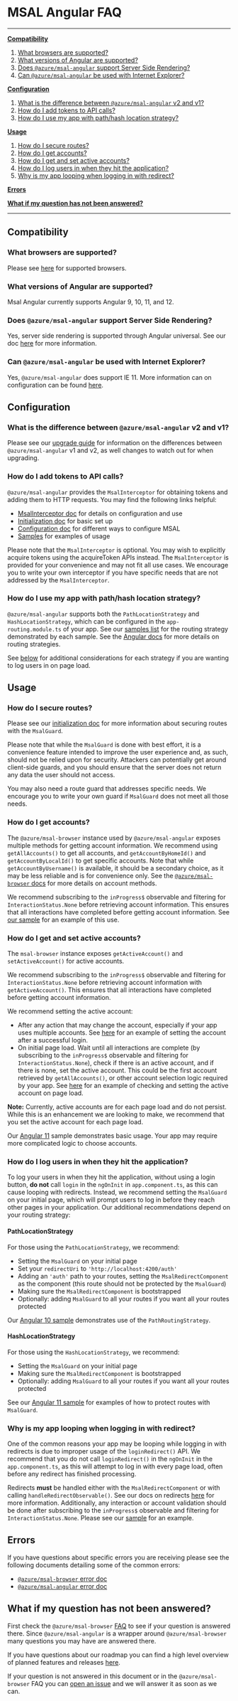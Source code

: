 # MSAL Angular FAQ

***
**[Compatibility](#compatibility)**

1. [What browsers are supported?](#what-browsers-are-supported)
1. [What versions of Angular are supported?](#what-versions-of-angular-are-supported)
1. [Does `@azure/msal-angular` support Server Side Rendering?](#does-azuremsal-angular-support-server-side-rendering)
1. [Can `@azure/msal-angular` be used with Internet Explorer?](#can-azuremsal-angular-be-used-with-internet-explorer)

**[Configuration](#configuration)**

1. [What is the difference between `@azure/msal-angular` v2 and v1?](#what-is-the-difference-between-azuremsal-angular-v2-and-v1)
1. [How do I add tokens to API calls?](#how-do-i-add-tokens-to-api-calls)
1. [How do I use my app with path/hash location strategy?](#how-do-i-use-my-app-with-pathhash-location-strategy)

**[Usage](#usage)**

1. [How do I secure routes?](#how-do-i-secure-routes)
1. [How do I get accounts?](#how-do-i-get-accounts)
1. [How do I get and set active accounts?](#how-do-i-get-and-set-active-accounts)
1. [How do I log users in when they hit the application?](#how-do-i-log-users-in-when-they-hit-the-application)
1. [Why is my app looping when logging in with redirect?](#why-is-my-app-looping-when-logging-in-with-redirect)

**[Errors](#errors)**

**[What if my question has not been answered?](#what-if-my-question-has-not-been-answered)**

***

## Compatibility

### What browsers are supported?

Please see [here](https://github.com/AzureAD/microsoft-authentication-library-for-js/blob/dev/lib/msal-browser/FAQ.md#what-browsers-are-supported-by-msaljs) for supported browsers.

### What versions of Angular are supported?

Msal Angular currently supports Angular 9, 10, 11, and 12.

### Does `@azure/msal-angular` support Server Side Rendering?

Yes, server side rendering is supported through Angular universal. See our doc [here](https://github.com/AzureAD/microsoft-authentication-library-for-js/blob/dev/lib/msal-angular/docs/v2-docs/angular-universal.md) for more information.

### Can `@azure/msal-angular` be used with Internet Explorer?

Yes, `@azure/msal-angular` does support IE 11. More information can on configuration can be found [here](https://github.com/AzureAD/microsoft-authentication-library-for-js/blob/dev/lib/msal-angular/docs/v2-docs/ie-support.md).

## Configuration

### What is the difference between `@azure/msal-angular` v2 and v1?

Please see our [upgrade guide](https://github.com/AzureAD/microsoft-authentication-library-for-js/blob/dev/lib/msal-angular/docs/v2-docs/v1-v2-upgrade-guide.md) for information on the differences between `@azure/msal-angular` v1 and v2, as well changes to watch out for when upgrading.

### How do I add tokens to API calls?

`@azure/msal-angular` provides the `MsalInterceptor` for obtaining tokens and adding them to HTTP requests. You may find the following links helpful:

* [MsalInterceptor doc](https://github.com/AzureAD/microsoft-authentication-library-for-js/blob/dev/lib/msal-angular/docs/v2-docs/msal-interceptor.md) for details on configuration and use
* [Initialization doc](https://github.com/AzureAD/microsoft-authentication-library-for-js/blob/dev/lib/msal-angular/docs/v2-docs/initialization.md#get-tokens-for-web-api-calls) for basic set up
* [Configuration doc](https://github.com/AzureAD/microsoft-authentication-library-for-js/blob/dev/lib/msal-angular/docs/v2-docs/configuration.md) for different ways to configure MSAL
* [Samples](https://github.com/AzureAD/microsoft-authentication-library-for-js/blob/5cc21a95a389c31a0d5e74d37ff297931aeee479/samples/msal-angular-v2-samples/angular11-sample-app/src/app/app.module.ts#L47) for examples of usage

Please note that the `MsalInterceptor` is optional. You may wish to explicitly acquire tokens using the acquireToken APIs instead. The `MsalInterceptor` is provided for your convenience and may not fit all use cases. We encourage you to write your own interceptor if you have specific needs that are not addressed by the `MsalInterceptor`. 

### How do I use my app with path/hash location strategy?

`@azure/msal-angular` supports both the `PathLocationStrategy` and `HashLocationStrategy`, which can be configured in the `app-routing.module.ts` of your app. See our [samples list](https://github.com/AzureAD/microsoft-authentication-library-for-js/tree/dev/samples/msal-angular-v2-samples) for the routing strategy demonstrated by each sample. See the [Angular docs](https://angular.io/guide/router#locationstrategy-and-browser-url-styles) for more details on routing strategies. 

See [below](#how-do-i-log-users-in-when-they-hit-the-application) for additional considerations for each strategy if you are wanting to log users in on page load.

## Usage

### How do I secure routes?
Please see our [initialization doc](https://github.com/AzureAD/microsoft-authentication-library-for-js/blob/dev/lib/msal-angular/docs/v2-docs/initialization.md#secure-the-routes-in-your-application) for more information about securing routes with the `MsalGuard`.

Please note that while the `MsalGuard` is done with best effort, it is a convenience feature intended to improve the user experience and, as such, should not be relied upon for security. Attackers can potentially get around client-side guards, and you should ensure that the server does not return any data the user should not access.

You may also need a route guard that addresses specific needs. We encourage you to write your own guard if `MsalGuard` does not meet all those needs.

### How do I get accounts?

The `@azure/msal-browser` instance used by `@azure/msal-angular` exposes multiple methods for getting account information. We recommend using `getAllAccounts()` to get all accounts, and `getAccountByHomeId()` and `getAccountByLocalId()` to get specific accounts. Note that while `getAccountByUsername()` is available, it should be a secondary choice, as it may be less reliable and is for convenience only. See the [`@azure/msal-browser` docs](https://azuread.github.io/microsoft-authentication-library-for-js/ref/classes/_azure_msal_browser.publicclientapplication.html) for more details on account methods.

We recommend subscribing to the `inProgress$` observable and filtering for `InteractionStatus.None` before retrieving account information. This ensures that all interactions have completed before getting account information. See [our sample](https://github.com/AzureAD/microsoft-authentication-library-for-js/blob/dev/samples/msal-angular-v2-samples/angular10-sample-app/src/app/app.component.ts#L27) for an example of this use.

### How do I get and set active accounts?

The `msal-browser` instance exposes `getActiveAccount()` and `setActiveAccount()` for active accounts. 

We recommend subscribing to the `inProgress$` observable and filtering for `InteractionStatus.None` before retrieving account information with `getActiveAccount()`. This ensures that all interactions have completed before getting account information. 

We recommend setting the active account:

- After any action that may change the account, especially if your app uses multiple accounts. See [here](https://github.com/AzureAD/microsoft-authentication-library-for-js/blob/dev/samples/msal-angular-v2-samples/angular11-sample-app/src/app/home/home.component.ts#L23) for an example of setting the account after a successful login.
- On initial page load. Wait until all interactions are complete (by subscribing to the `inProgress$` observable and filtering for `InteractionStatus.None`), check if there is an active account, and if there is none, set the active account. This could be the first account retrieved by `getAllAccounts()`, or other account selection logic required by your app. See [here](https://github.com/AzureAD/microsoft-authentication-library-for-js/blob/dev/samples/msal-angular-v2-samples/angular11-sample-app) for an example of checking and setting the active account on page load.

**Note:** Currently, active accounts are for each page load and do not persist. While this is an enhancement we are looking to make, we recommend that you set the active account for each page load.

Our [Angular 11](https://github.com/AzureAD/microsoft-authentication-library-for-js/blob/dev/samples/msal-angular-v2-samples/angular11-sample-app) sample demonstrates basic usage. Your app may require more complicated logic to choose accounts.

### How do I log users in when they hit the application?

To log your users in when they hit the application, without using a login button, **do not** call `login` in the `ngOnInit` in `app.component.ts`, as this can cause looping with redirects. Instead, we recommend setting the `MsalGuard` on your initial page, which will prompt users to log in before they reach other pages in your application. Our additional recommendations depend on your routing strategy:

#### PathLocationStrategy

For those using the `PathLocationStrategy`, we recommend:
- Setting the `MsalGuard` on your initial page
- Set your `redirectUri` to `'http://localhost:4200/auth'`
- Adding an `'auth'` path to your routes, setting the `MsalRedirectComponent` as the component (this route should not be protected by the `MsalGuard`)
- Making sure the `MsalRedirectComponent` is bootstrapped
- Optionally: adding `MsalGuard` to all your routes if you want all your routes protected

Our [Angular 10 sample](https://github.com/AzureAD/microsoft-authentication-library-for-js/tree/dev/samples/msal-angular-v2-samples/angular10-sample-app) demonstrates use of the `PathRoutingStrategy`.

#### HashLocationStrategy

For those using the `HashLocationStrategy`, we recommend:
- Setting the `MsalGuard` on your initial page
- Making sure the `MsalRedirectComponent` is bootstrapped
- Optionally: adding `MsalGuard` to all your routes if you want all your routes protected

See our [Angular 11 sample](https://github.com/AzureAD/microsoft-authentication-library-for-js/blob/dev/samples/msal-angular-v2-samples/angular11-sample-app/src/app/app-routing.module.ts) for examples of how to protect routes with `MsalGuard`.

### Why is my app looping when logging in with redirect?

One of the common reasons your app may be looping while logging in with redirects is due to improper usage of the `loginRedirect()` API. We recommend that you do not call `loginRedirect()` in the `ngOnInit` in the `app.component.ts`, as this will attempt to log in with every page load, often before any redirect has finished processing. 

Redirects **must** be handled either with the `MsalRedirectComponent` or with calling `handleRedirectObservable()`. See our docs on redirects [here](https://github.com/AzureAD/microsoft-authentication-library-for-js/tree/dev/lib/msal-angular/docs/v2-docs/redirects.md) for more information. Additionally, any interaction or account validation should be done after  subscribing to the `inProgress$` observable and filtering for `InteractionStatus.None`. Please see our [sample](https://github.com/AzureAD/microsoft-authentication-library-for-js/blob/30b5ff95e2ff2cc827d98118004d92968bb67b3f/samples/msal-angular-v2-samples/angular11-sample-app/src/app/app.component.ts#L27) for an example. 

## Errors

If you have questions about specific errors you are receiving please see the following documents detailing some of the common errors:

- [`@azure/msal-browser` error doc](https://github.com/AzureAD/microsoft-authentication-library-for-js/blob/dev/lib/msal-browser/docs/errors.md)
- [`@azure/msal-angular` error doc](https://github.com/AzureAD/microsoft-authentication-library-for-js/blob/dev/lib/msal-angular/docs/v2-docs/errors.md)

## What if my question has not been answered?

First check the `@azure/msal-browser` [FAQ](https://github.com/AzureAD/microsoft-authentication-library-for-js/blob/dev/lib/msal-browser/FAQ.md) to see if your question is answered there. Since `@azure/msal-angular` is a wrapper around `@azure/msal-browser` many questions you may have are answered there.

If you have questions about our roadmap you can find a high level overview of planned features and releases [here](https://github.com/AzureAD/microsoft-authentication-library-for-js/blob/dev/roadmap.md).

If your question is not answered in this document or in the `@azure/msal-browser` FAQ you can [open an issue](https://github.com/AzureAD/microsoft-authentication-library-for-js/issues/new/choose) and we will answer it as soon as we can.
